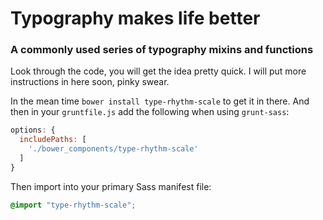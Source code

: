 # Typography makes life better

### A commonly used series of typography mixins and functions

Look through the code, you will get the idea pretty quick. I will put more instructions in here soon, pinky swear.

In the mean time `bower install type-rhythm-scale` to get it in there. And then in your `gruntfile.js` add the following when using `grunt-sass`:

```js
options: {
  includePaths: [
    './bower_components/type-rhythm-scale'
  ]
}
```

Then import into your primary Sass manifest file:

```scss
@import "type-rhythm-scale";
```
